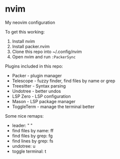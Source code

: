# nvim 

My neovim configuration

To get this working:

1. Install nvim
2. Install packer.nvim
3. Clone this repo into ~/.config/nvim
4. Open nvim and run `:PackerSync`


Plugins included in this repo:

- Packer - plugin manager
- Telescope - fuzzy finder, find files by name or grep
- Treesitter - Syntax parsing
- Undotree - better undos
- LSP Zero - LSP configuration
- Mason - LSP package manager
- ToggleTerm - manage the terminal better



Some nice remaps:

- leader: " "
- find files by name: <leader>ff
- find files by grep: <leader>fg
- find lines by grep: <leader>fs
- undotree: <leader>u
- toggle terminal: <leader>t
